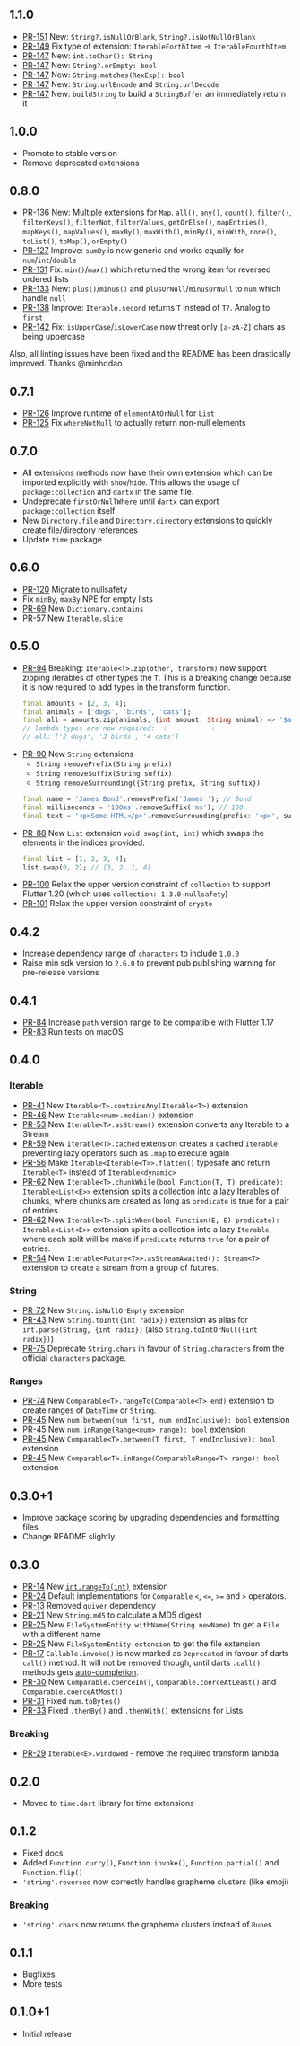 ## 1.1.0

- [PR-151](https://github.com/leisim/dartx/pull/151) New: `String?.isNullOrBlank`, `String?.isNotNullOrBlank`
- [PR-149](https://github.com/leisim/dartx/pull/149) Fix type of extension: `IterableForthItem` -> `IterableFourthItem`
- [PR-147](https://github.com/leisim/dartx/pull/147) New: `int.toChar(): String`
- [PR-147](https://github.com/leisim/dartx/pull/147) New: `String?.orEmpty: bool`
- [PR-147](https://github.com/leisim/dartx/pull/147) New: `String.matches(RexExp): bool`
- [PR-147](https://github.com/leisim/dartx/pull/147) New: `String.urlEncode` and `String.urlDecode`
- [PR-147](https://github.com/leisim/dartx/pull/147) New: `buildString` to build a `StringBuffer` an immediately return it

## 1.0.0
- Promote to stable version
- Remove deprecated extensions

## 0.8.0

- [PR-136](https://github.com/leisim/dartx/pull/136) New: Multiple extensions for `Map`. `all()`, `any()`, `count()`, `filter()`, `filterKeys()`, `filterNot`, `filterValues`, `getOrElse()`, `mapEntries()`, `mapKeys()`, `mapValues()`, `maxBy()`, `maxWith()`, `minBy()`, `minWith`, `none()`, `toList()`, `toMap()`, `orEmpty()`
- [PR-127](https://github.com/leisim/dartx/pull/127) Improve: `sumBy` is now generic and works equally for `num`/`int`/`double`
- [PR-131](https://github.com/leisim/dartx/pull/131) Fix: `min()`/`max()` which returned the wrong item for reversed ordered lists
- [PR-133](https://github.com/leisim/dartx/pull/133) New: `plus()`/`minus()` and `plusOrNull`/`minusOrNull` to `num` which handle `null`
- [PR-138](https://github.com/leisim/dartx/pull/138) Improve: `Iterable.second` returns `T` instead of `T?`. Analog to `first`
- [PR-142](https://github.com/leisim/dartx/pull/142) Fix: `isUpperCase`/`isLowerCase` now threat only `[a-zA-Z]` chars as being uppercase

Also, all linting issues have been fixed and the README has been drastically improved. Thanks @minhqdao 

## 0.7.1

- [PR-126](https://github.com/leisim/dartx/pull/126) Improve runtime of `elementAtOrNull` for `List`
- [PR-125](https://github.com/leisim/dartx/pull/125) Fix `whereNotNull` to actually return non-null elements

## 0.7.0

- All extensions methods now have their own extension which can be imported explicitly with `show`/`hide`. This allows the usage of `package:collection` and `dartx` in the same file.
- Undeprecate `firstOrNullWhere` until `dartx` can export `package:collection` itself
- New `Directory.file` and `Directory.directory` extensions to quickly create file/directory references
- Update `time` package

## 0.6.0

- [PR-120](https://github.com/leisim/dartx/pull/120)  Migrate to nullsafety
- Fix `minBy`, `maxBy` NPE for empty lists
- [PR-69](https://github.com/leisim/dartx/pull/69) New `Dictionary.contains`
- [PR-57](https://github.com/leisim/dartx/pull/57) New `Iterable.slice`

## 0.5.0

- [PR-94](https://github.com/leisim/dartx/pull/94) Breaking: `Iterable<T>.zip(other, transform)` now support zipping iterables of other types the `T`. This is a breaking change because it is now required to add types in the transform function.
  ```dart
  final amounts = [2, 3, 4];
  final animals = ['dogs', 'birds', 'cats'];
  final all = amounts.zip(animals, (int amount, String animal) => '$amount $animal');
  // lambda types are now required:  ⇧           ⇧
  // all: ['2 dogs', '3 birds', '4 cats']
  ```
- [PR-90](https://github.com/leisim/dartx/pull/90) New `String` extensions 
  - `String removePrefix(String prefix)`
  - `String removeSuffix(String suffix)`
  - `String removeSurrounding({String prefix, String suffix})`
  ```dart
  final name = 'James Bond'.removePrefix('James '); // Bond
  final milliseconds = '100ms'.removeSuffix('ms'); // 100
  final text = '<p>Some HTML</p>'.removeSurrounding(prefix: '<p>', suffix: '</p>'); // Some HTML
  ```
- [PR-88](https://github.com/leisim/dartx/pull/88) New `List` extension `void swap(int, int)` which swaps the elements in the indices provided.
  ```dart
  final list = [1, 2, 3, 4];
  list.swap(0, 2); // [3, 2, 1, 4]
  ```
- [PR-100](https://github.com/leisim/dartx/pull/100) Relax the upper version constraint of `collection` to support Flutter 1.20 (which uses `collection: 1.3.0-nullsafety`)
- [PR-101](https://github.com/leisim/dartx/pull/101) Relax the upper version constraint of `crypto`

## 0.4.2

- Increase dependency range of `characters` to include `1.0.0`
- Raise min sdk version to `2.6.0` to prevent pub publishing warning for pre-release versions

## 0.4.1

- [PR-84](https://github.com/leisim/dartx/pull/84) Increase `path` version range to be compatible with Flutter 1.17
- [PR-83](https://github.com/leisim/dartx/pull/83) Run tests on macOS

## 0.4.0

### Iterable
- [PR-41](https://github.com/leisim/dartx/pull/41) New `Iterable<T>.containsAny(Iterable<T>)` extension
- [PR-46](https://github.com/leisim/dartx/pull/46) New `Iterable<num>.median()` extension
- [PR-53](https://github.com/leisim/dartx/pull/53) New `Iterable<T>.asStream()` extension converts any Iterable to a Stream
- [PR-59](https://github.com/leisim/dartx/pull/59) New `Iterable<T>.cached` extension creates a cached `Iterable` preventing lazy operators such as `.map` to execute again 
- [PR-56](https://github.com/leisim/dartx/pull/56) Make `Iterable<Iterable<T>>.flatten()` typesafe and return `Iterable<T>` instead of `Iterable<dynamic>`
- [PR-62](https://github.com/leisim/dartx/pull/62) New `Iterable<T>.chunkWhile(bool Function(T, T) predicate): Iterable<List<E>>` extension splits a collection into a lazy Iterables of chunks, where chunks are created as long as `predicate` is true for a pair of entries.
- [PR-62](https://github.com/leisim/dartx/pull/62) New `Iterable<T>.splitWhen(bool Function(E, E) predicate): Iterable<List<E>>` extension splits a collection into a lazy `Iterable`, where each split will be make if `predicate` returns `true` for a pair of entries.
- [PR-54](https://github.com/leisim/dartx/pull/54) New `Iterable<Future<T>>.asStreamAwaited(): Stream<T>` extension to create a stream from a group of futures.


### String
- [PR-72](https://github.com/leisim/dartx/pull/72) New `String.isNullOrEmpty` extension
- [PR-43](https://github.com/leisim/dartx/pull/43) New `String.toInt({int radix})` extension as alias for `int.parse(String, {int radix})` (also `String.toIntOrNull({int radix})`)
- [PR-75](https://github.com/leisim/dartx/pull/75) Deprecate `String.chars` in favour of `String.characters` from the official `characters` package.

### Ranges
- [PR-74](https://github.com/leisim/dartx/pull/74) New `Comparable<T>.rangeTo(Comparable<T> end)` extension to create ranges of `DateTime` or `String`.
- [PR-45](https://github.com/leisim/dartx/pull/45) New `num.between(num first, num endInclusive): bool` extension
- [PR-45](https://github.com/leisim/dartx/pull/45) New `num.inRange(Range<num> range): bool` extension
- [PR-45](https://github.com/leisim/dartx/pull/45) New `Comparable<T>.between(T first, T endInclusive): bool` extension
- [PR-45](https://github.com/leisim/dartx/pull/45) New `Comparable<T>.inRange(ComparableRange<T> range): bool` extension

## 0.3.0+1
- Improve package scoring by upgrading dependencies and formatting files
- Change README slightly
 
## 0.3.0
- [PR-14](https://github.com/leisim/dartx/pull/14) New [`int.rangeTo(int)`](https://github.com/leisim/dartx#rangeto) extension
- [PR-24](https://github.com/leisim/dartx/pull/24) Default implementations for `Comparable` `<`, `<=`, `>=` and `>` operators.
- [PR-13](https://github.com/leisim/dartx/pull/13) Removed `quiver` dependency
- [PR-21](https://github.com/leisim/dartx/pull/21) New `String.md5` to calculate a MD5 digest
- [PR-25](https://github.com/leisim/dartx/pull/25) New `FileSystemEntity.withName(String newName)` to get a `File` with a different name
- [PR-25](https://github.com/leisim/dartx/pull/25) New `FileSystemEntity.extension` to get the file extension
- [PR-17](https://github.com/leisim/dartx/pull/17) `Callable.invoke()` is now marked as `Deprecated` in favour of darts `call()` method. It will not be removed though, until darts `.call()` methods gets [auto-completion](https://github.com/dart-lang/sdk/issues/39761).
- [PR-30](https://github.com/leisim/dartx/pull/30) New `Comparable.coerceIn()`, `Comparable.coerceAtLeast()` and `Comparable.coerceAtMost()`
- [PR-31](https://github.com/leisim/dartx/pull/31) Fixed `num.toBytes()`
- [PR-33](https://github.com/leisim/dartx/pull/33) Fixed `.thenBy()` and `.thenWith()` extensions for Lists

### Breaking
- [PR-29](https://github.com/leisim/dartx/pull/29) `Iterable<E>.windowed` - remove the required transform lambda

## 0.2.0
- Moved to `time.dart` library for time extensions

## 0.1.2
- Fixed docs
- Added `Function.curry()`, `Function.invoke()`, `Function.partial()` and `Function.flip()`
- `'string'.reversed` now correctly handles grapheme clusters (like emoji)

### Breaking
- `'string'.chars` now returns the grapheme clusters instead of `Rune`s

## 0.1.1
- Bugfixes
- More tests

## 0.1.0+1
- Initial release
